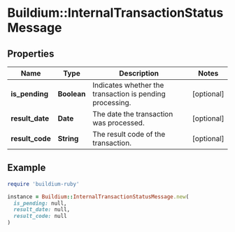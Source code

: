 # Buildium::InternalTransactionStatusMessage

## Properties

| Name | Type | Description | Notes |
| ---- | ---- | ----------- | ----- |
| **is_pending** | **Boolean** | Indicates whether the transaction is pending processing. | [optional] |
| **result_date** | **Date** | The date the transaction was processed. | [optional] |
| **result_code** | **String** | The result code of the transaction. | [optional] |

## Example

```ruby
require 'buildium-ruby'

instance = Buildium::InternalTransactionStatusMessage.new(
  is_pending: null,
  result_date: null,
  result_code: null
)
```

